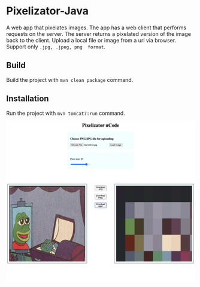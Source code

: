 # Pixelizator-Java
A web app that pixelates images. The app has a web client that performs requests on the server. The server returns a pixelated version of the image back to the client. Upload a local file or image from a url via browser. Support only `.jpg, .jpeg, png  format`.

## Build
Build the project with `mvn clean package` command.

## Installation
Run the project with `mvn tomcat7:run` command.

![alt text](https://github.com/OliverVarnce/pixelizator/blob/master/pixelize.png)
